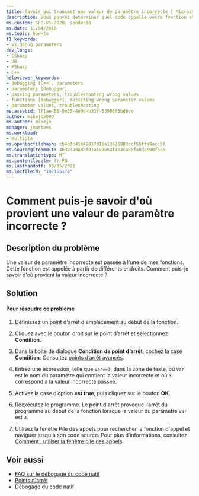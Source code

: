 ```yaml
---
title: Savoir qui transmet une valeur de paramètre incorrecte | Microsoft Docs
description: Vous pouvez déterminer quel code appelle votre fonction et en passant une valeur de paramètre incorrecte. Apprenez à utiliser un point d’arrêt conditionnel pour effectuer cette opération.
ms.custom: SEO-VS-2020, seodec18
ms.date: 11/04/2016
ms.topic: how-to
f1_keywords:
- vs.debug.parameters
dev_langs:
- CSharp
- VB
- FSharp
- C++
helpviewer_keywords:
- debugging [C++], parameters
- parameters [debugger]
- passing parameters, troubleshooting wrong values
- functions [debugger], detecting wrong parameter values
- parameter values, troubleshooting
ms.assetid: 1f1ae455-0e25-4e9d-b33f-53908f5bd6ce
author: mikejo5000
ms.author: mikejo
manager: jmartens
ms.workload:
- multiple
ms.openlocfilehash: cb4b3c41b46817d15a13626983ccf55ffa9acc5f
ms.sourcegitcommit: 4b323a8a8bfd1a1a9e84f4b4ca88fa8da690f656
ms.translationtype: MT
ms.contentlocale: fr-FR
ms.lasthandoff: 03/05/2021
ms.locfileid: "102155178"
---
```

# <a name="how-can-i-find-out-who-is-passing-a-wrong-parameter-value"></a>Comment puis-je savoir d'où provient une valeur de paramètre incorrecte ?
## <a name="problem-description"></a>Description du problème
 Une valeur de paramètre incorrecte est passée à l'une de mes fonctions. Cette fonction est appelée à partir de différents endroits. Comment puis-je savoir d'où provient la valeur incorrecte ?

## <a name="solution"></a>Solution

#### <a name="to-resolve-this-problem"></a>Pour résoudre ce problème

1. Définissez un point d'arrêt d'emplacement au début de la fonction.

2. Cliquez avec le bouton droit sur le point d’arrêt et sélectionnez **Condition**.

3. Dans la boîte de dialogue **Condition de point d’arrêt**, cochez la case **Condition**. Consultez [points d’arrêt avancés](../debugger/using-breakpoints.md#BKMK_Specify_a_breakpoint_condition_using_a_code_expression).

4. Entrez une expression, telle que `Var==3`, dans la zone de texte, où `Var` est le nom du paramètre qui contient la valeur incorrecte et où `3` correspond à la valeur incorrecte passée.

5. Activez la case d’option **est true**, puis cliquez sur le bouton **OK**.

6. Réexécutez le programme. Le point d'arrêt provoque l'arrêt du programme au début de la fonction lorsque la valeur du paramètre `Var` est `3`.

7. Utilisez la fenêtre Pile des appels pour rechercher la fonction d'appel et naviguer jusqu'à son code source. Pour plus d’informations, consultez [Comment : utiliser la fenêtre pile des appels](../debugger/how-to-use-the-call-stack-window.md).

## <a name="see-also"></a>Voir aussi
- [FAQ sur le débogage du code natif](../debugger/debugging-native-code-faqs.md)
- [Points d'arrêt](/previous-versions/ktf38f66(v=vs.100))
- [Débogage du code natif](../debugger/debugging-native-code.md)
